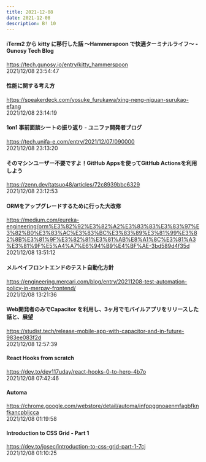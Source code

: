 ```yaml
---
title: 2021-12-08
date: 2021-12-08
description: B! 10
---
```


#### iTerm2 から kitty に移行した話 〜Hammerspoon で快適ターミナルライフ〜 - Gunosy Tech Blog
https://tech.gunosy.io/entry/kitty_hammerspoon<br>
2021/12/08 23:54:47<br>


#### 性能に関する考え方
https://speakerdeck.com/yosuke_furukawa/xing-neng-niguan-surukao-efang<br>
2021/12/08 23:14:19<br>


#### 1on1 事前面談シートの振り返り - ユニファ開発者ブログ
https://tech.unifa-e.com/entry/2021/12/07/090000<br>
2021/12/08 23:13:20<br>


#### そのマシンユーザー不要ですよ！GitHub Appsを使ってGitHub Actionsを利用しよう
https://zenn.dev/tatsuo48/articles/72c8939bbc6329<br>
2021/12/08 23:12:53<br>


#### ORMをアップグレードするために行った大改修
https://medium.com/eureka-engineering/orm%E3%82%92%E3%82%A2%E3%83%83%E3%83%97%E3%82%B0%E3%83%AC%E3%83%BC%E3%83%89%E3%81%99%E3%82%8B%E3%81%9F%E3%82%81%E3%81%AB%E8%A1%8C%E3%81%A3%E3%81%9F%E5%A4%A7%E6%94%B9%E4%BF%AE-3bd589d4f35d<br>
2021/12/08 13:51:12<br>


#### メルペイフロントエンドのテスト自動化方針
https://engineering.mercari.com/blog/entry/20211208-test-automation-policy-in-merpay-frontend/<br>
2021/12/08 13:21:36<br>


#### Web開発者のみでCapacitor を利用し、3ヶ月でモバイルアプリをリリースした話と、展望
https://studist.tech/release-mobile-app-with-capacitor-and-in-future-983ee083f2d<br>
2021/12/08 12:57:39<br>


#### React Hooks from scratch
https://dev.to/dev117uday/react-hooks-0-to-hero-4b7o<br>
2021/12/08 07:42:46<br>


#### Automa
https://chrome.google.com/webstore/detail/automa/infppggnoaenmfagbfknfkancpbljcca<br>
2021/12/08 01:19:58<br>


#### Introduction to CSS Grid - Part 1
https://dev.to/josec/introduction-to-css-grid-part-1-7cj<br>
2021/12/08 01:10:25<br>


